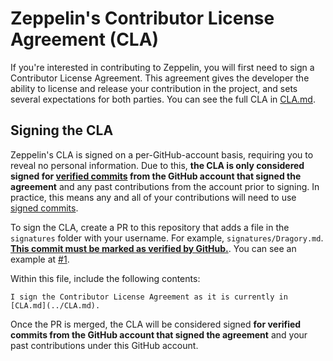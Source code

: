 # Zeppelin's Contributor License Agreement (CLA)

If you're interested in contributing to Zeppelin, you will first need to sign a Contributor License Agreement.
This agreement gives the developer the ability to license and release your contribution in the project, and sets several expectations for both parties. You can see the full CLA in [CLA.md](./CLA.md).

## Signing the CLA

Zeppelin's CLA is signed on a per-GitHub-account basis, requiring you to reveal no personal information.
Due to this, **the CLA is only considered signed for [verified commits](https://docs.github.com/en/authentication/managing-commit-signature-verification/about-commit-signature-verification) from the GitHub account that signed the agreement** and any past contributions from the account prior to signing.
In practice, this means any and all of your contributions will need to use [signed commits](https://docs.github.com/en/authentication/managing-commit-signature-verification/about-commit-signature-verification).

To sign the CLA, create a PR to this repository that adds a file in the `signatures` folder with your username. For example, `signatures/Dragory.md`. [**This commit must be marked as verified by GitHub.**](https://docs.github.com/en/authentication/managing-commit-signature-verification/about-commit-signature-verification). You can see an example at [#1](https://github.com/ZeppelinBot/CLA/pull/1).

Within this file, include the following contents:

```
I sign the Contributor License Agreement as it is currently in [CLA.md](../CLA.md).
```

Once the PR is merged, the CLA will be considered signed **for verified commits from the GitHub account that signed the agreement** and your past contributions under this GitHub account.
